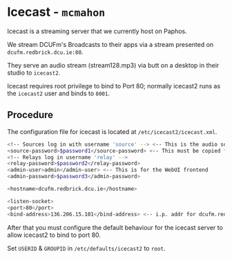 # Icecast - `mcmahon`

Icecast is a streaming server that we currently host on Paphos.

We stream DCUFm's Broadcasts to their apps via a stream presented on `dcufm.redbrick.dcu.ie:80`.

They serve an audio stream (stream128.mp3) via butt on a desktop in their studio to `icecast2`.

Icecast requires root privilege to bind to Port 80; normally icecast2 runs as the `icecast2` user and binds to `8001`.

## Procedure

The configuration file for icecast is located at `/etc/icecast2/icecast.xml`.

```bash
<!-- Sources log in with username 'source' --> <-- This is the audio source.
<source-password>$password1</source-password> <-- This must be copied for the DCUFM buttrc.
<!-- Relays log in username 'relay' -->
<relay-password>$password2</relay-password>
<admin-user>admin</admin-user> <-- This is for the WebUI frontend
<admin-password>$password3</admin-password>

<hostname>dcufm.redbrick.dcu.ie</hostname>

<listen-socket>
<port>80</port>
<bind-address>136.206.15.101</bind-address> <-- i.p. addr for dcufm.redbrick.dcu.ie A Record.
```

After that you must configure the default behaviour for the icecast server to allow icecast2 to bind to port 80.

Set `USERID` & `GROUPID` in `/etc/defaults/icecast2` to `root`.

